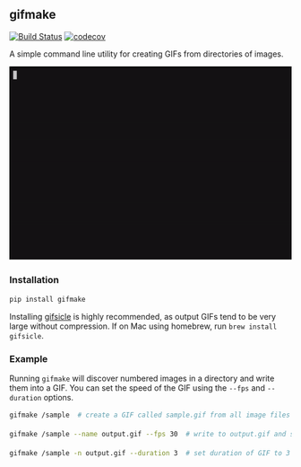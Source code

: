 ## gifmake

[![Build Status](https://travis-ci.org/chang/gifmake.svg?branch=master)](https://travis-ci.org/chang/gifmake) [![codecov](https://codecov.io/gh/chang/gifmake/branch/master/graph/badge.svg)](https://codecov.io/gh/chang/gifmake)

A simple command line utility for creating GIFs from directories of images.


![](https://github.com/chang/gifmake/raw/master/img/demo.gif)

### Installation

```bash
pip install gifmake
```

Installing [gifsicle](https://www.lcdf.org/gifsicle/) is highly recommended, as output GIFs tend to be very large without compression. If on Mac using homebrew, run `brew install gifsicle`.

### Example

Running `gifmake` will discover numbered images in a directory and write them into a GIF. You can set the speed of the GIF using the `--fps` and `--duration` options.

```bash
gifmake /sample  # create a GIF called sample.gif from all image files in /sample

gifmake /sample --name output.gif --fps 30  # write to output.gif and stitch images at 30fps

gifmake /sample -n output.gif --duration 3  # set duration of GIF to 3 seconds
```
